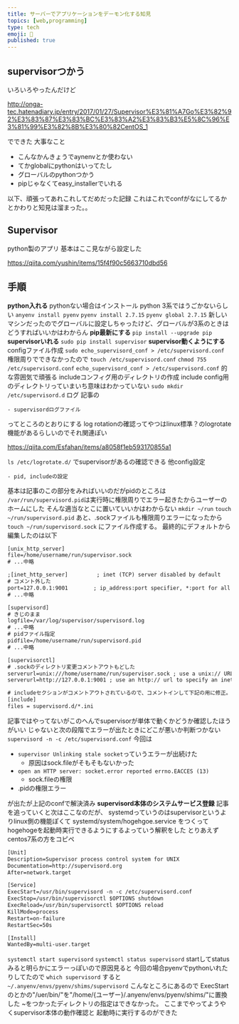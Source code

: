 ```yaml
---
title: サーバーでアプリケーションをデーモン化する知見
topics: [web,programming] 
type: tech
emoji: 💛
published: true
---
```


## supervisorつかう

いろいろやったんだけど

http://onga-tec.hatenadiary.jp/entry/2017/01/27/Supervisor%E3%81%A7Go%E3%82%92%E3%83%87%E3%83%BC%E3%83%A2%E3%83%B3%E5%8C%96%E3%81%99%E3%82%8B%E3%80%82CentOS_1


でできた
大事なこと

- こんなかんきょうでaynenvとか使わない
- てかglobalにpythonはいってたし
- グローバルのpythonつかう
- pipじゃなくてeasy_installerでいれる

以下、頑張ってあれこれしてだめだった記録
これはこれでconfがなにしてるかとかわりと知見は溜まった。。

## Supervisor

python製のアプリ
基本はここ見ながら設定した

https://qiita.com/yushin/items/15f4f90c5663710dbd56

## 手順

**python入れる**
pythonない場合はインストール
python 3系ではうごかないらしい
`anyenv install pyenv`
`pyenv install 2.7.15`
`pyenv global 2.7.15`
新しいマシンだったのでグローバルに設定しちゃったけど、グローバルが3系のときはどうすればいいかはわからん
**pip最新にする**
`pip install --upgrade pip`
**supervisorいれる**
`sudo pip install supervisor`
**supervisor動くようにする**
configファイル作成
`sudo echo_supervisord_conf > /etc/supervisord.conf`
権限周りでできなかったので
`touch /etc/supervisord.conf`
`chmod 755 /etc/supervisord.conf`
`echo_supervisord_conf > /etc/supervisord.conf`
的な雰囲気で頑張る
includeコンフィグ用のディレクトリの作成
include config用のディレクトリっていまいち意味はわかっていない
`sudo mkdir /etc/supervisord.d`
ログ
記事の

    - supervisordログファイル

ってところのとおりにする
log rotationの確認ってやつはlinux標準？のlogrotate機能があるらしいのでそれ関連ぽい

https://qiita.com/Esfahan/items/a8058f1eb593170855a1


`ls /etc/logrotate.d/`
でsupervisorがあるの確認できる
他config設定

    - pid, includeの設定

基本は記事のこの部分をみればいいのだがpidのところは
`/var/run/supervisord.pid`は実行時に権限周りでエラー起きたからユーザーのホームにした
そんな適当なとこに置いていいかはわからない
`mkdir ~/run`
`touch ~/run/supervisord.pid`
あと、.sockファイルも権限周りエラーになったから
`touch ~/run/supervisord.sock`
にファイル作成する。
最終的にデフォルトから編集したのは以下


````txt
[unix_http_server]
file=/home/username/run/supervisor.sock
# ...中略

;[inet_http_server]         ; inet (TCP) server disabled by default
# コメント外した
port=127.0.0.1:9001        ; ip_address:port specifier, *:port for all iface　
# ...中略

[supervisord]
# きじのまま
logfile=/var/log/supervisor/supervisord.log
# ...中略
# pidファイル指定
pidfile=/home/username/run/supervisord.pid
# ...中略

[supervisorctl]
# .sockのディレクトリ変更コメントアウトもどした
serverurl=unix:///home/username/run/supervisor.sock ; use a unix:// URL  for a unix socket
serverurl=http://127.0.0.1:9001 ; use an http:// url to specify an inet socket

# includeセクションがコメントアウトされているので、コメントインして下記の用に修正。
[include]
files = supervisord.d/*.ini

````

記事ではやってないがこのへんでsupervisorが単体で動くかどうか確認したほうがいい
じゃないと次の段階でエラーが出たときにどこが悪いか判断つかない
`supervisord -n -c /etc/supervisord.conf`
今回は

- `supervisor Unlinking stale socket`っていうエラーが出続けた
    - 原因はsock.fileがそもそもないかった
- `open an HTTP server: socket.error reported errno.EACCES (13)`
    - sock.fileの権限
- .pidの権限エラー

が出たが上記のconfで解決済み
**supervisord本体のシステムサービス登録**
記事を追っていくと次はここなのだが、
systemdっていうのはsupervisorというよりlinux側の機能ぽくて
systemd/system/hogehgoe.service
をつくってhogehogeを起動時実行できるようにするよっていう解釈をした
とりあえずcentos7系の方をコピペ


````txt
[Unit]
Description=Supervisor process control system for UNIX
Documentation=http://supervisord.org
After=network.target

[Service]
ExecStart=/usr/bin/supervisord -n -c /etc/supervisord.conf
ExecStop=/usr/bin/supervisorctl $OPTIONS shutdown
ExecReload=/usr/bin/supervisorctl $OPTIONS reload
KillMode=process
Restart=on-failure
RestartSec=50s

[Install]
WantedBy=multi-user.target

````

`systemctl start supervisord`
`systemctl status supervisord`
startしてstatusみると明らかにエラーっぽいので原因見ると
今回の場合pyenvでpythonいれたりしてたので
`which supervisord`
すると
`~/.anyenv/envs/pyenv/shims/supervisord`
こんなところにあるので
ExecStartのとかの"/uer/bin/"を"/home/{ユーザー}/.anyenv/envs/pyenv/shims/"に置換した
~をつかったディレクトリの指定はできなかった。
ここまでやってようやくsupervisor本体の動作確認と
起動時に実行するのができた

